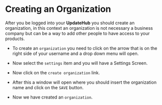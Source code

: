 # Creating an Organization

After you be logged into your **UpdateHub** you should create an organization,
in this context an organization is not necessary a business company but
can be a way to add other people to have access to your products.

* To create an `organization` you need to click on the arrow that is on the right side of your username and a drop down menu will open.

* Now select the `settings` item and you will have a Settings Screen.

* Now click on the `create organization` link.

* After this a window will open where you should insert the organization name and click on the `SAVE` button.

* Now we have created an `organization`.
